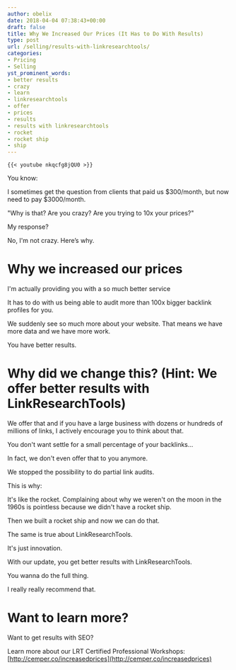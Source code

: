```yaml
---
author: obelix
date: 2018-04-04 07:38:43+00:00
draft: false
title: Why We Increased Our Prices (It Has to Do With Results)
type: post
url: /selling/results-with-linkresearchtools/
categories:
- Pricing
- Selling
yst_prominent_words:
- better results
- crazy
- learn
- linkresearchtools
- offer
- prices
- results
- results with linkresearchtools
- rocket
- rocket ship
- ship
---
```


	{{< youtube nkqcfg8jQU0 >}}
	

You know:




I sometimes get the question from clients that paid us $300/month, but now need to pay $3000/month.




"Why is that? Are you crazy? Are you trying to 10x your prices?"




My response? 




No, I'm not crazy. Here’s why. 




# Why we increased our prices




I'm actually providing you with a so much better service




It has to do with us being able to audit more than 100x bigger backlink profiles for you.




We suddenly see so much more about your website. That means we have more data and we have more work.




You have better results.




# Why did we change this? (Hint: We offer better results with LinkResearchTools)




We offer that and if you have a large business with dozens or hundreds of millions of links, I actively encourage you to think about that.




You don't want settle for a small percentage of your backlinks... 




In fact, we don't even offer that to you anymore.




We stopped the possibility to do partial link audits.




This is why:




It's like the rocket. Complaining about why we weren't on the moon in the 1960s is pointless because we didn't have a rocket ship.




Then we built a rocket ship and now we can do that.




The same is true about LinkResearchTools.




It's just innovation.




With our update, you get better results with LinkResearchTools.




You wanna do the full thing.




I really really recommend that.




# Want to learn more?




Want to get results with SEO?




Learn more about our LRT Certified Professional Workshops: [http://cemper.co/increasedprices](http://cemper.co/increasedprices)



